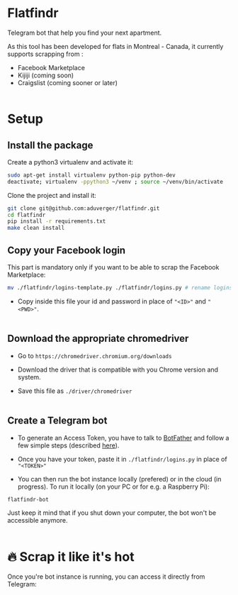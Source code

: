# Flatfindr

Telegram bot that help you find your next apartment.

As this tool has been developed for flats in Montreal - Canada, it currently supports scrapping from :
- Facebook Marketplace
- Kijiji (coming soon)
- Craigslist (coming sooner or later)
<br/><br/>
# Setup

## Install the package

Create a python3 virtualenv and activate it:

```bash
sudo apt-get install virtualenv python-pip python-dev
deactivate; virtualenv -ppython3 ~/venv ; source ~/venv/bin/activate
```

Clone the project and install it:

```bash
git clone git@github.com:aduverger/flatfindr.git
cd flatfindr
pip install -r requirements.txt
make clean install
```
## Copy your Facebook login
This part is mandatory only if you want to be able to scrap the Facebook Marketplace:
```bash
mv ./flatfindr/logins-template.py ./flatfindr/logins.py # rename logins-template into logins
```
- Copy inside this file your id and password in place of `"<ID>"` and `"<PWD>"`.
<br/><br/>

## Download the appropriate chromedriver
- Go to `https://chromedriver.chromium.org/downloads`
- Download the driver that is compatible with you Chrome version and system.

- Save this file as `./driver/chromedriver`
<br/><br/>

## Create a Telegram bot
- To generate an Access Token, you have to talk to [BotFather](https://t.me/botfather) and follow a few simple steps (described [here](https://core.telegram.org/bots#6-botfather)).

- Once you have your token, paste it in `./flatfindr/logins.py` in place of `"<TOKEN>"`

- You can then run the bot instance locally (prefered) or in the cloud (in progress).
To run it locally (on your PC or for e.g. a Raspberry Pi):
```bash
flatfindr-bot
```

Just keep it mind that if you shut down your computer, the bot won't be accessible anymore.
<br/><br/>
# 🔥 Scrap it like it's hot
Once you're bot instance is running, you can access it directly from Telegram:
